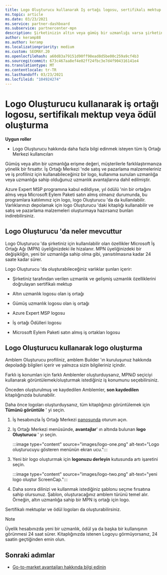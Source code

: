 ```yaml
---
title: Logo Oluşturucu kullanarak Iş ortağı logosu, sertifikalı mektup veya ödül oluşturma
ms.topic: article
ms.date: 03/23/2021
ms.service: partner-dashboard
ms.subservice: partnercenter-mpn
description: Şirketinizin altın veya gümüş bir uzmanlığı varsa şirketiniz için özelleştirilmiş bir logo oluşturun veya Iş Ortağı Merkezi 'nde logo Oluşturucu aracını kullanarak özelleştirilmiş bir sertifikalı mektup doğrulaması isteyin.
author: keramp88
ms.author: keramp
ms.localizationpriority: medium
ms.custom: SEOMAY.20
ms.openlocfilehash: a60d83a79151d90ff98ead8d5be00c259a9cf4b3
ms.sourcegitcommit: 673c467aa8ef4e02ff24fbc3e7d4f904316141e4
ms.translationtype: MT
ms.contentlocale: tr-TR
ms.lasthandoff: 03/23/2021
ms.locfileid: "104924274"
---
```

# <a name="how-to-create-a-partner-logo-certified-letter-or-award-using-logo-builder"></a>Logo Oluşturucu kullanarak iş ortağı logosu, sertifikalı mektup veya ödül oluşturma

**Uygun roller**

- Logo Oluşturucu hakkında daha fazla bilgi edinmek isteyen tüm Iş Ortağı Merkezi kullanıcıları

Gümüş veya altın bir uzmanlığa erişme değeri, müşterilerle farklılaştırmanıza yönelik bir fırsattır. İş Ortağı Merkezi 'nde satış ve pazarlama malzemeleriniz ve iş profiliniz için kullanabileceğiniz bir logo, kullanıma sunulan uzmanlığa veya uzmanlığa sahip olduğunuz uzmanlık avantajlarına dahil edilmiştir. 

Azure Expert MSP programına kabul edildiyse, yıl ödülü 'nin bir ortağını almış veya Microsoft Eylem Paketi satın almış olmanız durumunda, bu programlara katılımınız için logo, logo Oluşturucu 'da da kullanılabilir. Varlıklarınızı depolamak için logo Oluşturucu 'daki kitaplığı kullanabilir ve satış ve pazarlama malzemeleri oluşturmaya hazırsanız bunları indirebilirsiniz. 

## <a name="what-is-available-in-logo-builder"></a>Logo Oluşturucu 'da neler mevcuttur

Logo Oluşturucu 'da şirketiniz için kullanılabilir olan özellikler Microsoft İş Ortağı Ağı (MPN) üyeliğinizdeki ile hizalanır. MPN üyeliğinizdeki bir değişikliğin, yeni bir uzmanlığa sahip olma gibi, yansıtılmasına kadar 24 saate kadar sürer.  

Logo Oluşturucu 'da oluşturabileceğiniz varlıklar şunları içerir:

- Şirketiniz tarafından verilen uzmanlık ve gelişmiş uzmanlık özelliklerini doğrulayan sertifikalı mektup

- Altın uzmanlık logosu olan iş ortağı

- Gümüş uzmanlık logosu olan iş ortağı

- Azure Expert MSP logosu

- İş ortağı Ödülleri logosu

- Microsoft Eylem Paketi satın almış iş ortakları logosu

## <a name="create-a-logo-using-logo-builder"></a>Logo Oluşturucu kullanarak logo oluşturma

Amblem Oluşturucu profiliniz, amblem Builder 'ın kuruluşunuz hakkında depoladığı bilgileri içerir ve yalnızca sizin bilgileriniz içindir.

Farklı iş konumları için farklı Amblemler oluşturduysanız, MPNıD seçiciyi kullanarak görüntülemek/oluşturmak istediğiniz iş konumunu seçebilirsiniz.

Önceden oluşturulmuş ve kaydedilen Amblemler, **son kaydedilen** kitaplığınızda bulunabilir.

Daha önce logoları oluşturduysanız, tüm kitaplığınızı görüntülemek için **Tümünü görüntüle** ' yi seçin.

1. İş hesabınızla İş Ortağı Merkezi [panosunda](https://partner.microsoft.com/dashboard) oturum açın.

1. Iş Ortağı Merkezi menüsünde, **avantajlar**' ın altında bulunan **logo Oluşturucu** ' yı seçin.
 
   :::image type="content" source="images/logo-one.png" alt-text="Logo oluşturucuyu gösteren menünün ekran ucu.":::

3. Yeni bir logo oluşturmak için **logonuzu derleyin** kutusunda artı işaretini seçin.

   :::image type="content" source="images/logo-two.png" alt-text="yeni logo oluştur ScreenCap.":::

4. Daha sonra dilinizi ve kullanmak istediğiniz şablonu seçme fırsatına sahip olursunuz. Şablon, oluşturacağınız amblem türünü temel alır. Örneğin, altın uzmanlığa sahip bir MPN iş ortağı için logo.

Sertifikalı mektuplar ve ödül logoları da oluşturabilirsiniz.

>[!NOTE]
>Üyelik hesabınızda yeni bir uzmanlık, ödül ya da başka bir kullanışının görünmesi 24 saat sürer. Kitaplığınızda istenen Logoyu görmüyorsanız, 24 saatin geçtiğinden emin olun.

## <a name="next-steps"></a>Sonraki adımlar

- [Go-to-market avantajları hakkında bilgi edinin](mpn-learn-about-go-to-market-benefits.md)
